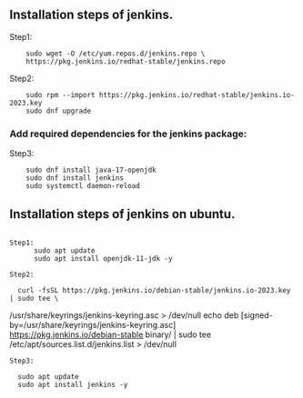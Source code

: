 ## Installation steps of jenkins.

   Step1:
  
        sudo wget -O /etc/yum.repos.d/jenkins.repo \
        https://pkg.jenkins.io/redhat-stable/jenkins.repo
        
   Step2:
   
        sudo rpm --import https://pkg.jenkins.io/redhat-stable/jenkins.io-2023.key
        sudo dnf upgrade
        
###  Add required dependencies for the jenkins package:

   Step3:

        sudo dnf install java-17-openjdk
        sudo dnf install jenkins
        sudo systemctl daemon-reload
        
## Installation steps of jenkins on ubuntu.

```

Step1:
      sudo apt update
      sudo apt install openjdk-11-jdk -y

Step2:
```
      curl -fsSL https://pkg.jenkins.io/debian-stable/jenkins.io-2023.key | sudo tee \
/usr/share/keyrings/jenkins-keyring.asc > /dev/null
echo deb [signed-by=/usr/share/keyrings/jenkins-keyring.asc] \
https://pkg.jenkins.io/debian-stable binary/ | sudo tee \
/etc/apt/sources.list.d/jenkins.list > /dev/null
```
Step3:
```
      sudo apt update
      sudo apt install jenkins -y
```

